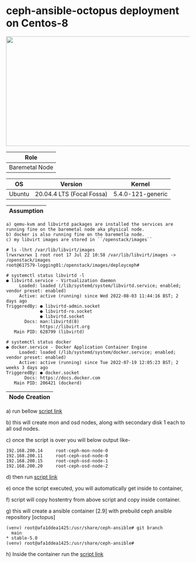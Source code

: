 # ceph-ansible-octopus deployment on Centos-8

<p align="center">
  <img 
    width="600"
    height="300"
    src="https://github.com/NileshChandekar/ceph-ansible-octpus/blob/main/images/octopus.png/600/300"
  >
</p>

|Role|
|----|
|Baremetal Node|


|OS|Version|Kernel|
|----|----|----|
|Ubuntu|20.04.4 LTS (Focal Fossa)|5.4.0-121-generic|


|Assumption|
|----|

```
a) qemu-kvm and libvirtd packages are installed the services are running fine on the baremetal node aka physical node. 
b) docker is also running fine on the baremetla node. 
c) my libvirt images are stored in ``/openstack/images``
```

```
# ls -lhrt /var/lib/libvirt/images
lrwxrwxrwx 1 root root 17 Jul 22 10:58 /var/lib/libvirt/images -> /openstack/images
root@617579-logging01:/openstack/images/deployceph# 
```

```
# systemctl status libvirtd -l 
● libvirtd.service - Virtualization daemon
     Loaded: loaded (/lib/systemd/system/libvirtd.service; enabled; vendor preset: enabled)
     Active: active (running) since Wed 2022-08-03 11:44:16 BST; 2 days ago
TriggeredBy: ● libvirtd-admin.socket
             ● libvirtd-ro.socket
             ● libvirtd.socket
       Docs: man:libvirtd(8)
             https://libvirt.org
   Main PID: 628799 (libvirtd)
```
```
# systemctl status docker
● docker.service - Docker Application Container Engine
     Loaded: loaded (/lib/systemd/system/docker.service; enabled; vendor preset: enabled)
     Active: active (running) since Tue 2022-07-19 12:05:23 BST; 2 weeks 3 days ago
TriggeredBy: ● docker.socket
       Docs: https://docs.docker.com
   Main PID: 206421 (dockerd)
```

|Node Creation|
|----|

a) run bellow [script link](https://github.com/NileshChandekar/ceph-ansible-octpus/blob/main/scripts/ceph_infra_setup.sh)


b) this will create mon and osd nodes, along with secondary disk 1 each to all osd nodes. 


c) once the script is over you will below output like- 

```
192.168.200.14     root-ceph-mon-node-0
192.168.200.11     root-ceph-osd-node-0
192.168.200.15     root-ceph-osd-node-1
192.168.200.20     root-ceph-osd-node-2
```

d) then run [script link]()

e) once the script executed, you will automatically get inside to container, 

f) script will copy hostentry from above script and copy inside container. 

g) this will create a ansible container [2.9] with prebuild ceph ansible repository [octopus]

```
(venv) root@afa1ddea1425:/usr/share/ceph-ansible# git branch
  main
* stable-5.0
(venv) root@afa1ddea1425:/usr/share/ceph-ansible# 
```
h) Inside the container run the [script link]()



